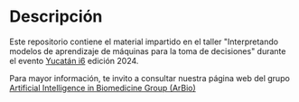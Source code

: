 # Descripción


Este repositorio contiene el material impartido en el taller "Interpretando modelos de aprendizaje de máquinas para la toma de decisiones" durante el evento [Yucatán i6](https://yucatan-i6.com/) edición 2024.

Para mayor información, te invito a consultar nuestra página web del grupo [Artificial Intelligence in Biomedicine Group (ArBio)](https://arbioiimas.github.io/ArBio/)
